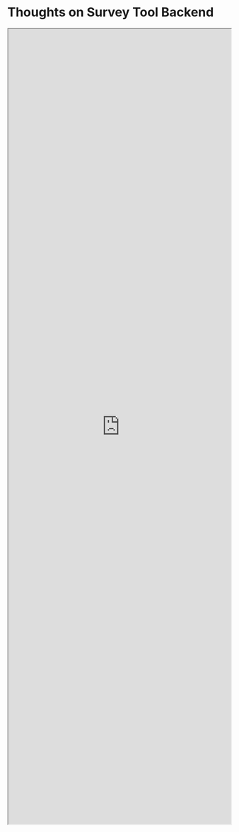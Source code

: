 # Thoughts on Survey Tool Backend

<iframe
src="https://docs.google.com/document/preview?hgd=1&id=1eF8JwpgiS2acjuGLxoHzX38GC1EaX9p7lbBTHs6oFS4"
width="100%" height="1800" allow="fullscreen" />
